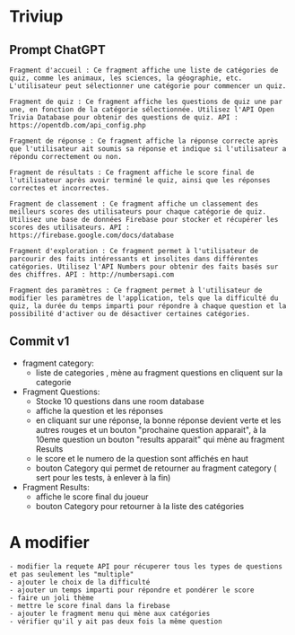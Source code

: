 # Triviup

## Prompt ChatGPT
    Fragment d'accueil : Ce fragment affiche une liste de catégories de quiz, comme les animaux, les sciences, la géographie, etc. L'utilisateur peut sélectionner une catégorie pour commencer un quiz.

    Fragment de quiz : Ce fragment affiche les questions de quiz une par une, en fonction de la catégorie sélectionnée. Utilisez l'API Open Trivia Database pour obtenir des questions de quiz. API : https://opentdb.com/api_config.php

    Fragment de réponse : Ce fragment affiche la réponse correcte après que l'utilisateur ait soumis sa réponse et indique si l'utilisateur a répondu correctement ou non.

    Fragment de résultats : Ce fragment affiche le score final de l'utilisateur après avoir terminé le quiz, ainsi que les réponses correctes et incorrectes.

    Fragment de classement : Ce fragment affiche un classement des meilleurs scores des utilisateurs pour chaque catégorie de quiz. Utilisez une base de données Firebase pour stocker et récupérer les scores des utilisateurs. API : https://firebase.google.com/docs/database

    Fragment d'exploration : Ce fragment permet à l'utilisateur de parcourir des faits intéressants et insolites dans différentes catégories. Utilisez l'API Numbers pour obtenir des faits basés sur des chiffres. API : http://numbersapi.com

    Fragment des paramètres : Ce fragment permet à l'utilisateur de modifier les paramètres de l'application, tels que la difficulté du quiz, la durée du temps imparti pour répondre à chaque question et la possibilité d'activer ou de désactiver certaines catégories.
    
    
## Commit v1
   - fragment category:
        - liste de categories , mène au fragment questions en cliquent sur la categorie
   - Fragment Questions:
        - Stocke 10 questions dans une room database 
        - affiche la question et les réponses 
        - en cliquant sur une réponse, la bonne réponse devient verte et les autres rouges et un bouton "prochaine question apparait", à la 10eme question un bouton "results apparait" qui mène au fragment Results
        - le score et le numero de la question sont affichés en haut 
        - bouton Category qui permet de retourner au fragment category ( sert pour les tests, à enlever à la fin)
   - Fragment Results:
        - affiche le score final du joueur
        - bouton Category pour retourner à la liste des catégories
   # A modifier
    - modifier la requete API pour récuperer tous les types de questions et pas seulement les "multiple"
    - ajouter le choix de la difficulté 
    - ajouter un temps imparti pour répondre et pondérer le score
    - faire un joli thème
    - mettre le score final dans la firebase
    - ajouter le fragment menu qui mène aux catégories 
    - vérifier qu'il y ait pas deux fois la même question 
    

